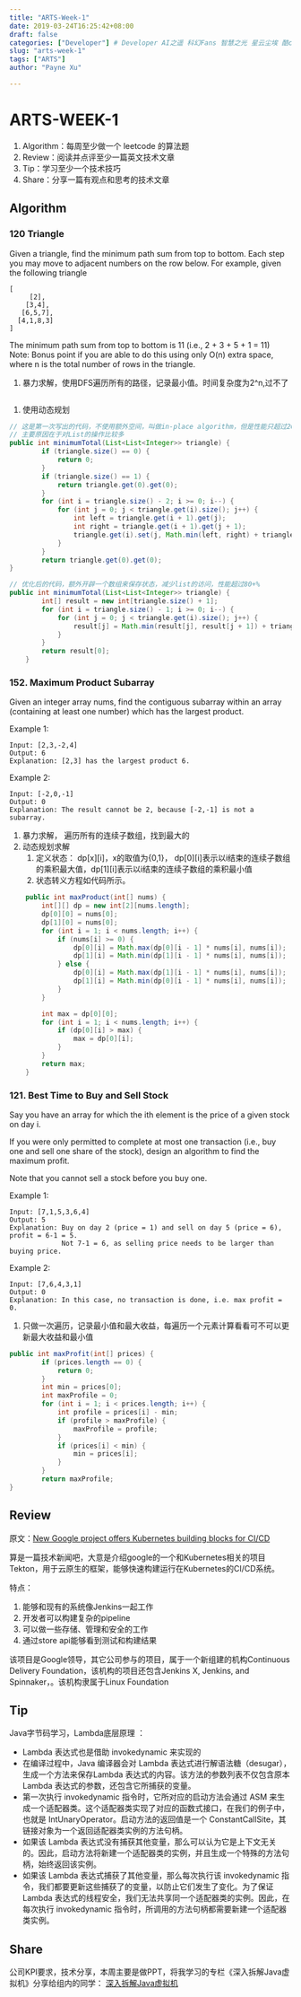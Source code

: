 ```yaml
---
title: "ARTS-Week-1"
date: 2019-03-24T16:25:42+08:00
draft: false
categories: ["Developer"] # Developer AI之遥 科幻Fans 智慧之光 星云尘埃 酷cool玩
slug: "arts-week-1"
tags: ["ARTS"]
author: "Payne Xu"

---
```

# ARTS-WEEK-1

1. Algorithm：每周至少做一个 leetcode 的算法题
2. Review：阅读并点评至少一篇英文技术文章
3. Tip：学习至少一个技术技巧
4. Share：分享一篇有观点和思考的技术文章

## Algorithm

### 120 Triangle

Given a triangle, find the minimum path sum from top to bottom. Each step you may move to adjacent numbers on the row below.
For example, given the following triangle

```text
[
     [2],
    [3,4],
   [6,5,7],
  [4,1,8,3]
]
```

The minimum path sum from top to bottom is 11 (i.e., 2 + 3 + 5 + 1 = 11)
Note:
Bonus point if you are able to do this using only O(n) extra space, where n is the total number of rows in the triangle.

1. 暴力求解，使用DFS遍历所有的路径，记录最小值。时间复杂度为2^n,过不了

```java

```

1. 使用动态规划

```java
// 这是第一次写出的代码，不使用额外空间，叫做in-place algorithm，但是性能只超过20+%，
// 主要原因在于对List的操作比较多
public int minimumTotal(List<List<Integer>> triangle) {
        if (triangle.size() == 0) {
            return 0;
        }
        if (triangle.size() == 1) {
            return triangle.get(0).get(0);
        }
        for (int i = triangle.size() - 2; i >= 0; i--) {
            for (int j = 0; j < triangle.get(i).size(); j++) {
                int left = triangle.get(i + 1).get(j);
                int right = triangle.get(i + 1).get(j + 1);
                triangle.get(i).set(j, Math.min(left, right) + triangle.get(i).get(j));
            }
        }
        return triangle.get(0).get(0);
}
```

```java
// 优化后的代码，额外开辟一个数组来保存状态，减少list的访问，性能超过80+%
public int minimumTotal(List<List<Integer>> triangle) {
        int[] result = new int[triangle.size() + 1];
        for (int i = triangle.size() - 1; i >= 0; i--) {
            for (int j = 0; j < triangle.get(i).size(); j++) {
                result[j] = Math.min(result[j], result[j + 1]) + triangle.get(i).get(j);
            }
        }
        return result[0];
    }
```

### 152. Maximum Product Subarray

Given an integer array nums, find the contiguous subarray within an array (containing at least one number) which has the largest product.

Example 1:

```text
Input: [2,3,-2,4]
Output: 6
Explanation: [2,3] has the largest product 6.
```

Example 2:

```text
Input: [-2,0,-1]
Output: 0
Explanation: The result cannot be 2, because [-2,-1] is not a subarray.
```

1. 暴力求解， 遍历所有的连续子数组，找到最大的
2. 动态规划求解
   1. 定义状态： dp[x][i]，x的取值为{0,1}， dp[0][i]表示以i结束的连续子数组的乘积最大值，dp[1][i]表示以i结束的连续子数组的乘积最小值
   2. 状态转义方程如代码所示。

```java
    public int maxProduct(int[] nums) {
        int[][] dp = new int[2][nums.length];
        dp[0][0] = nums[0];
        dp[1][0] = nums[0];
        for (int i = 1; i < nums.length; i++) {
            if (nums[i] >= 0) {
                dp[0][i] = Math.max(dp[0][i - 1] * nums[i], nums[i]);
                dp[1][i] = Math.min(dp[1][i - 1] * nums[i], nums[i]);
            } else {
                dp[0][i] = Math.max(dp[1][i - 1] * nums[i], nums[i]);
                dp[1][i] = Math.min(dp[0][i - 1] * nums[i], nums[i]);
            }
        }

        int max = dp[0][0];
        for (int i = 1; i < nums.length; i++) {
            if (dp[0][i] > max) {
                max = dp[0][i];
            }
        }
        return max;
    }
```

### 121. Best Time to Buy and Sell Stock

Say you have an array for which the ith element is the price of a given stock on day i.

If you were only permitted to complete at most one transaction (i.e., buy one and sell one share of the stock), design an algorithm to find the maximum profit.

Note that you cannot sell a stock before you buy one.

Example 1:

```text
Input: [7,1,5,3,6,4]
Output: 5
Explanation: Buy on day 2 (price = 1) and sell on day 5 (price = 6), profit = 6-1 = 5.
             Not 7-1 = 6, as selling price needs to be larger than buying price.
```

Example 2:

```text
Input: [7,6,4,3,1]
Output: 0
Explanation: In this case, no transaction is done, i.e. max profit = 0.
```

1. 只做一次遍历，记录最小值和最大收益，每遍历一个元素计算看看可不可以更新最大收益和最小值

```java
public int maxProfit(int[] prices) {
        if (prices.length == 0) {
            return 0;
        }
        int min = prices[0];
        int maxProfile = 0;
        for (int i = 1; i < prices.length; i++) {
            int profile = prices[i] - min;
            if (profile > maxProfile) {
                maxProfile = profile;
            }
            if (prices[i] < min) {
                min = prices[i];
            }
        }
        return maxProfile;
}
```

## Review

原文：[New Google project offers Kubernetes building blocks for CI/CD](https://www.infoworld.com/article/3373650/new-google-project-offers-kubernetes-building-blocks-for-cicd.html)

算是一篇技术新闻吧，大意是介绍google的一个和Kubernetes相关的项目Tekton，用于云原生的框架，能够快速构建运行在Kubernetes的CI/CD系统。

特点：

1. 能够和现有的系统像Jenkins一起工作
2. 开发者可以构建复杂的pipeline
3. 可以做一些存储、管理和安全的工作
4. 通过store api能够看到测试和构建结果

该项目是Google领导，其它公司参与的项目，属于一个新组建的机构Continuous Delivery Foundation，该机构的项目还包含Jenkins X, Jenkins, and Spinnaker，。该机构隶属于Linux Foundation


## Tip

Java字节码学习，Lambda底层原理 ：

- Lambda 表达式也是借助 invokedynamic 来实现的
- 在编译过程中，Java 编译器会对 Lambda 表达式进行解语法糖（desugar），生成一个方法来保存Lambda 表达式的内容。该方法的参数列表不仅包含原本 Lambda 表达式的参数，还包含它所捕获的变量。
- 第一次执行 invokedynamic 指令时，它所对应的启动方法会通过 ASM 来生成一个适配器类。这个适配器类实现了对应的函数式接口，在我们的例子中，也就是 IntUnaryOperator。启动方法的返回值是一个 ConstantCallSite，其链接对象为一个返回适配器类实例的方法句柄。
- 如果该 Lambda 表达式没有捕获其他变量，那么可以认为它是上下文无关的。因此，启动方法将新建一个适配器类的实例，并且生成一个特殊的方法句柄，始终返回该实例。
- 如果该 Lambda 表达式捕获了其他变量，那么每次执行该 invokedynamic 指令，我们都要更新这些捕获了的变量，以防止它们发生了变化。为了保证 Lambda 表达式的线程安全，我们无法共享同一个适配器类的实例。因此，在每次执行 invokedynamic 指令时，所调用的方法句柄都需要新建一个适配器类实例。


## Share

公司KPI要求，技术分享，本周主要是做PPT，将我学习的专栏《深入拆解Java虚拟机》分享给组内的同学： [深入拆解Java虚拟机](https://docs.google.com/presentation/d/14UaO-4cMZTW6sS4iK2MKuV8nojlXLJZLwdPjpGbJxTU/edit?usp=sharing)
